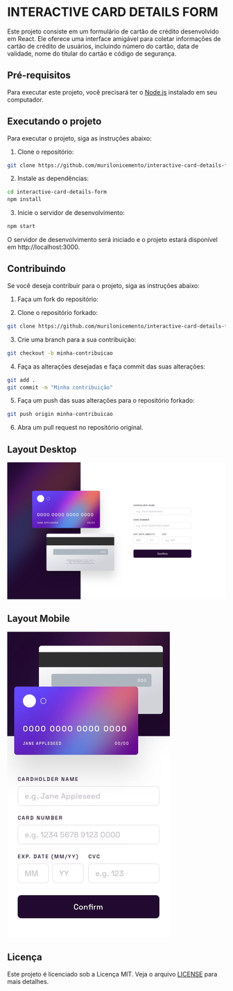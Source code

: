 # INTERACTIVE CARD DETAILS FORM

Este projeto consiste em um formulário de cartão de crédito desenvolvido em React. Ele oferece uma interface amigável para coletar informações de cartão de crédito de usuários, incluindo número do cartão, data de validade, nome do titular do cartão e código de segurança.

## Pré-requisitos

Para executar este projeto, você precisará ter o [Node.js](https://nodejs.org/) instalado em seu computador. 

## Executando o projeto

Para executar o projeto, siga as instruções abaixo:

1. Clone o repositório:
```bash
git clone https://github.com/murilonicemento/interactive-card-details-form.git
```

2. Instale as dependências:
```bash
cd interactive-card-details-form
npm install
```

3. Inicie o servidor de desenvolvimento:
```bash
npm start
```

O servidor de desenvolvimento será iniciado e o projeto estará disponível em http://localhost:3000.

## Contribuindo

Se você deseja contribuir para o projeto, siga as instruções abaixo:

1. Faça um fork do repositório:

2. Clone o repositório forkado:
```bash
git clone https://github.com/murilonicemento/interactive-card-details-form.git
```

3. Crie uma branch para a sua contribuição:
```bash
git checkout -b minha-contribuicao
```


4. Faça as alterações desejadas e faça commit das suas alterações:
```bash
git add .
git commit -m "Minha contribuição"
```

5. Faça um push das suas alterações para o repositório forkado:
```bash
git push origin minha-contribuicao
```

6. Abra um pull request no repositório original.

## Layout Desktop
<img src=".github/desktop-design.jpg">

## Layout Mobile
<img src=".github/mobile-design.jpg">

## Licença

Este projeto é licenciado sob a Licença MIT. Veja o arquivo [LICENSE](LICENSE) para mais detalhes.
